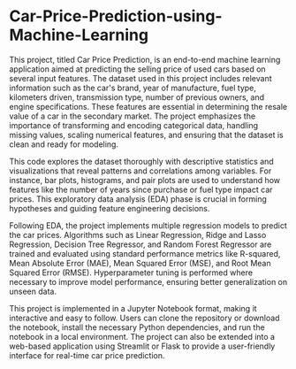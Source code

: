 # Car-Price-Prediction-using-Machine-Learning
This project, titled Car Price Prediction, is an end-to-end machine learning application aimed at predicting the selling price of used cars based on several input features. 
The dataset used in this project includes relevant information such as the car's brand, year of manufacture, fuel type, kilometers driven, transmission type, number of previous owners, and engine specifications. These features are essential in determining the resale value of a car in the secondary market. The project emphasizes the importance of transforming and encoding categorical data, handling missing values, scaling numerical features, and ensuring that the dataset is clean and ready for modeling.

This code explores the dataset thoroughly with descriptive statistics and visualizations that reveal patterns and correlations among variables. For instance, bar plots, histograms, and pair plots are used to understand how features like the number of years since purchase or fuel type impact car prices. This exploratory data analysis (EDA) phase is crucial in forming hypotheses and guiding feature engineering decisions.

Following EDA, the project implements multiple regression models to predict the car prices. Algorithms such as Linear Regression, Ridge and Lasso Regression, Decision Tree Regressor, and Random Forest Regressor are trained and evaluated using standard performance metrics like R-squared, Mean Absolute Error (MAE), Mean Squared Error (MSE), and Root Mean Squared Error (RMSE). Hyperparameter tuning is performed where necessary to improve model performance, ensuring better generalization on unseen data.

This project is implemented in a Jupyter Notebook format, making it interactive and easy to follow. Users can clone the repository or download the notebook, install the necessary Python dependencies, and run the notebook in a local environment. The project can also be extended into a web-based application using Streamlit or Flask to provide a user-friendly interface for real-time car price prediction.
